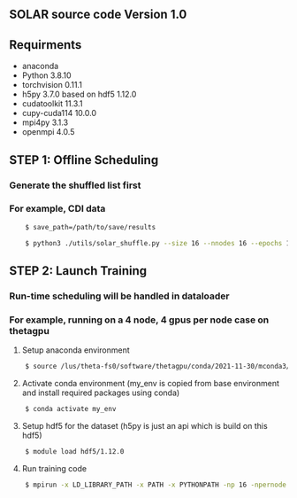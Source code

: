 ## SOLAR source code Version 1.0

## Requirments

* anaconda
* Python 3.8.10
* torchvision 0.11.1
* h5py 3.7.0 based on hdf5 1.12.0
* cudatoolkit 11.3.1
* cupy-cuda114 10.0.0
* mpi4py 3.1.3
* openmpi 4.0.5

## STEP 1: Offline Scheduling

### Generate the shuffled list first

### For example, CDI data

```sh
    $ save_path=/path/to/save/results
```

```sh
    $ python3 ./utils/solar_shuffle.py --size 16 --nnodes 16 --epochs 100 --cache_size 160 --ntrain 87632 --save_path \${save_path}
```

## STEP 2: Launch Training
### Run-time scheduling will be handled in dataloader
### For example, running on a 4 node, 4 gpus per node case on thetagpu

1. Setup anaconda environment
```sh
    $ source /lus/theta-fs0/software/thetagpu/conda/2021-11-30/mconda3/setup.sh
```

2. Activate conda environment (my_env is copied from base environment and install required packages using conda)
```sh
    $ conda activate my_env
```

3. Setup hdf5 for the dataset (h5py is just an api which is build on this hdf5)
```sh
    $ module load hdf5/1.12.0
```

4. Run training code

```sh
    $ mpirun -x LD_LIBRARY_PATH -x PATH -x PYTHONPATH -np 16 -npernode 4 --hostfile \${COBALT_NODEFILE} python3 ./PtychoNN/train.py --device gpu --ngpus 16 --batch_size 256 --cache_size 87632 --epochs 10 --nnodes 4 --gpu_pernode 4 --save_path \${save_path} --dtest_path /path/to/test/dataset/ --dtrain_path /path/to/training/dataset/h5 --root_path /path/to/save/models/and/logs
```

